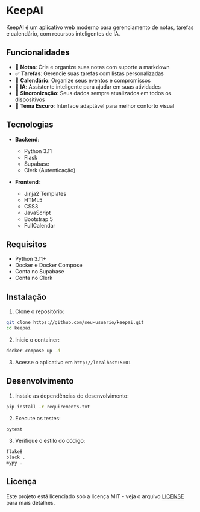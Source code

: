 # KeepAI

KeepAI é um aplicativo web moderno para gerenciamento de notas, tarefas e calendário, com recursos inteligentes de IA.

## Funcionalidades

- 📝 **Notas**: Crie e organize suas notas com suporte a markdown
- ✅ **Tarefas**: Gerencie suas tarefas com listas personalizadas
- 📅 **Calendário**: Organize seus eventos e compromissos
- 🤖 **IA**: Assistente inteligente para ajudar em suas atividades
- 🔄 **Sincronização**: Seus dados sempre atualizados em todos os dispositivos
- 🌙 **Tema Escuro**: Interface adaptável para melhor conforto visual

## Tecnologias

- **Backend**:

  - Python 3.11
  - Flask
  - Supabase
  - Clerk (Autenticação)

- **Frontend**:
  - Jinja2 Templates
  - HTML5
  - CSS3
  - JavaScript
  - Bootstrap 5
  - FullCalendar

## Requisitos

- Python 3.11+
- Docker e Docker Compose
- Conta no Supabase
- Conta no Clerk

## Instalação

1. Clone o repositório:

```bash
git clone https://github.com/seu-usuario/keepai.git
cd keepai
```

2. Inicie o container:

```bash
docker-compose up -d
```

3. Acesse o aplicativo em `http://localhost:5001`

## Desenvolvimento

1. Instale as dependências de desenvolvimento:

```bash
pip install -r requirements.txt
```

2. Execute os testes:

```bash
pytest
```

3. Verifique o estilo do código:

```bash
flake8
black .
mypy .
```

## Licença

Este projeto está licenciado sob a licença MIT - veja o arquivo [LICENSE](LICENSE) para mais detalhes.
